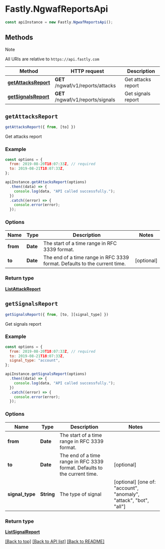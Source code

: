 # Fastly.NgwafReportsApi

```javascript
const apiInstance = new Fastly.NgwafReportsApi();
```
## Methods

> [!NOTE]
> All URIs are relative to `https://api.fastly.com`

Method | HTTP request | Description
------ | ------------ | -----------
[**getAttacksReport**](NgwafReportsApi.md#getAttacksReport) | **GET** /ngwaf/v1/reports/attacks | Get attacks report
[**getSignalsReport**](NgwafReportsApi.md#getSignalsReport) | **GET** /ngwaf/v1/reports/signals | Get signals report


## `getAttacksReport`

```javascript
getAttacksReport({ from, [to] })
```

Get attacks report

### Example

```javascript
const options = {
  from: 2019-08-20T18:07:33Z, // required
  to: 2019-08-21T18:07:33Z,
};

apiInstance.getAttacksReport(options)
  .then((data) => {
    console.log(data, "API called successfully.");
  })
  .catch((error) => {
    console.error(error);
  });
```

### Options

Name | Type | Description  | Notes
------------- | ------------- | ------------- | -------------
**from** | **Date** | The start of a time range in RFC 3339 format. |
**to** | **Date** | The end of a time range in RFC 3339 format. Defaults to the current time. | [optional]

### Return type

[**ListAttackReport**](ListAttackReport.md)


## `getSignalsReport`

```javascript
getSignalsReport({ from, [to, ][signal_type] })
```

Get signals report

### Example

```javascript
const options = {
  from: 2019-08-20T18:07:33Z, // required
  to: 2019-08-21T18:07:33Z,
  signal_type: "account",
};

apiInstance.getSignalsReport(options)
  .then((data) => {
    console.log(data, "API called successfully.");
  })
  .catch((error) => {
    console.error(error);
  });
```

### Options

Name | Type | Description  | Notes
------------- | ------------- | ------------- | -------------
**from** | **Date** | The start of a time range in RFC 3339 format. |
**to** | **Date** | The end of a time range in RFC 3339 format. Defaults to the current time. | [optional]
**signal_type** | **String** | The type of signal | [optional] [one of: "account", "anomaly", "attack", "bot", "all"]

### Return type

[**ListSignalReport**](ListSignalReport.md)


[[Back to top]](#) [[Back to API list]](../../README.md#endpoints)
[[Back to README]](../../README.md)
